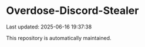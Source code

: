 # Overdose-Discord-Stealer

Last updated: 2025-06-16 19:37:38

This repository is automatically maintained.
